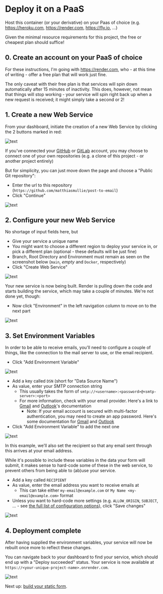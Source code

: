 # Deploy it on a PaaS

Host this container (or your derivative) on your Paas of choice (e.g. https://heroku.com, https://render.com, https://fly.io, ...)

Given the minimal resource requirements for this project, the free or cheapest plan should suffice!


## 0. Create an account on your PaaS of choice

For these instructions, I'm going with https://render.com, who - at this time of writing - offer a free plan that will work just fine.

The only caveat with their free plan is that services will spin down automatically after 15 minutes of inactivity. This does, however, not mean that things will stop working - your service will spin right back up when a new request is received; it might simply take a second or 2!


## 1. Create a new Web Service

From your dashboard, initiate the creation of a new Web Service by clicking the 2 buttons marked in red:

![text](assets/render-1a.png)

If you've connected your [GitHub](https://github.com) or [GitLab](https://gitlab.com) account, you may choose to connect one of your own repositories (e.g. a clone of this project - or another project entirely)

But for simplicity, you can just move down the page and choose a "Public Git repository":

- Enter the url to this repository (`https://github.com/matthiasmullie/post-to-email`)
- Click "Continue"

![text](assets/render-1b.png)


## 2. Configure your new Web Service

No shortage of input fields here, but

- Give your service a unique name
- You might want to choose a different region to deploy your service in, or pick a different plan (optional - these defaults will be just fine)
- Branch, Root Directory and Environment must remain as seen on the screenshot below (`main`, *empty* and `Docker`, respectively)
- Click "Create Web Service"

![text](assets/render-2a.png)

Your new service is now being built. Render is pulling down the code and starts building the service, which may take a couple of minutes. We're not done yet, though:

- Now click "Environment" in the left navigation column to move on to the next part

![text](assets/render-2b.png)


## 3. Set Environment Variables

In order to be able to receive emails, you'll need to configure a couple of things, like the connection to the mail server to use, or the email recipient.

- Click "Add Environment Variable"

![text](assets/render-3a.png)

- Add a key called `DSN` (short for "Data Source Name")
- As value, enter your SMTP connection string
  - This usually takes the form of `smtp://<username>:<password>@<smtp-server>:<port>`
  - For more information, check with your email provider. Here's a link to [Gmail](https://support.google.com/mail/answer/7126229?hl=en#zippy=%2Cstep-change-smtp-other-settings-in-your-email-client) and [Outlook](https://support.microsoft.com/en-us/office/pop-imap-and-smtp-settings-8361e398-8af4-4e97-b147-6c6c4ac95353)'s documentation
    - Note: If your email account is secured with multi-factor authentication, you may need to create an app password. Here's some documentation for [Gmail](https://support.google.com/accounts/answer/185833?hl=en) and [Outlook](https://support.microsoft.com/en-us/account-billing/manage-app-passwords-for-two-step-verification-d6dc8c6d-4bf7-4851-ad95-6d07799387e9)
- Click "Add Environment Variable" to add the next one

![text](assets/render-3b.png)

In this example, we'll also set the recipient so that any email sent through this arrives at your email address.

While it's possible to include these variables in the data your form will submit, it makes sense to hard-code some of these in the web service, to prevent others from being able to (ab)use your service.

- Add a key called `RECIPIENT`
- As value, enter the email address you want to receive emails at
  - This can take either `my-email@example.com` or `My Name <my-email@example.com>` format
- Unless you want to hard-code more settings (e.g. `ALLOW_ORIGIN`, `SUBJECT`, ... - see [the full list of configuration options](../README.md#configuration)), click "Save changes"

![text](assets/render-3c.png)


## 4. Deployment complete

After having supplied the environment variables, your service will now be rebuilt once more to reflect these changes.

You can navigate back to your dashboard to find your service, which should end up with a "Deploy succeeded" status. Your service is now available at `https://<your-unique-project-name>.onrender.com`.

![text](assets/render-8.png)

Next up: [build your static form](2-form.md).
